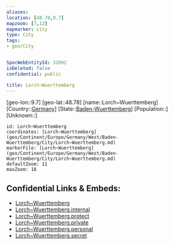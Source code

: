 ```yaml
---
aliases: 
location: [48.78,9.7]
mapzoom: [7,12] 
mapmarker: city 
type: City
tags:
- geo/City


SpocWebEntityId: 32092
isDeleted: false
confidential: public

title: Lorch~Wuerttemberg
---
```

[geo-lon::9.7]
[geo-lat::48.78]
[name::Lorch~Wuerttemberg]
[Country::[Germany](geo/Continent/Europe/Germany.md)]
[State::[Baden-Wuerttemberg](geo/Continent/Europe/Germany/West/Baden-Wuerttemberg.md)]
[Population::]
[Unknown::]


```leaflet
id: Lorch~Wuerttemberg
coordinates: [Lorch~Wuerttemberg](geo/Continent/Europe/Germany/West/Baden-Wuerttemberg/City/Lorch~Wuerttemberg.md)
markerFile: [Lorch~Wuerttemberg](geo/Continent/Europe/Germany/West/Baden-Wuerttemberg/City/Lorch~Wuerttemberg.md)
defaultZoom: 11 
maxZoom: 18
```


## Confidential Links & Embeds: 
- [Lorch~Wuerttemberg](../../../../../../../../_public/geo/Continent/Europe/Germany/West/Baden-Wuerttemberg/City/Lorch~Wuerttemberg.md) 
- [Lorch~Wuerttemberg.internal](../../../../../../../../_internal/geo/Continent/Europe/Germany/West/Baden-Wuerttemberg/City/Lorch~Wuerttemberg.internal.md) 
- [Lorch~Wuerttemberg.protect](../../../../../../../../_protect/geo/Continent/Europe/Germany/West/Baden-Wuerttemberg/City/Lorch~Wuerttemberg.protect.md) 
- [Lorch~Wuerttemberg.private](../../../../../../../../_private/geo/Continent/Europe/Germany/West/Baden-Wuerttemberg/City/Lorch~Wuerttemberg.private.md) 
- [Lorch~Wuerttemberg.personal](../../../../../../../../_personal/geo/Continent/Europe/Germany/West/Baden-Wuerttemberg/City/Lorch~Wuerttemberg.personal.md) 
- [Lorch~Wuerttemberg.secret](../../../../../../../../_secret/geo/Continent/Europe/Germany/West/Baden-Wuerttemberg/City/Lorch~Wuerttemberg.secret.md) 
